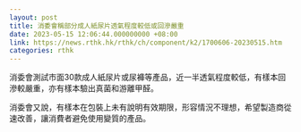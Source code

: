 ```yaml
---
layout: post
title: 消委會稱部分成人紙尿片透氣程度較低或回滲嚴重
date: 2023-05-15 12:06:44.000000000 +08:00
link: https://news.rthk.hk/rthk/ch/component/k2/1700606-20230515.htm
categories: rthk
---
```


消委會測試市面30款成人紙尿片或尿褲等產品，近一半透氣程度較低，有樣本回滲較嚴重，亦有樣本驗出真菌和游離甲醛。

消委會又說，有樣本在包裝上未有說明有效期限，形容情況不理想，希望製造商從速改善，讓消費者避免使用變質的產品。
